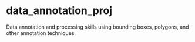 # data_annotation_proj
Data annotation and processing skills using bounding boxes, polygons, and other annotation techniques.
